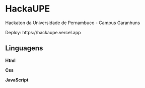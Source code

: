 <h1> HackaUPE </h1>
<p> Hackaton da Universidade de Pernambuco - Campus Garanhuns </p>
Deploy: https://hackaupe.vercel.app

<h2> Linguagens </h2>
<p> <strong>Html</strong> </p>
<p> <strong>Css</strong> </p>
<p> <strong>JavaScript</strong> </p>
